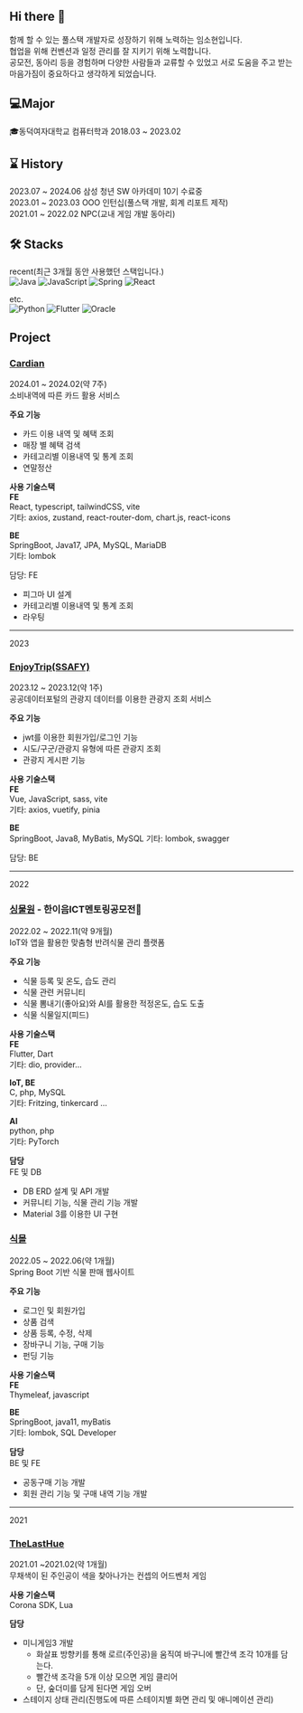 ## Hi there 👋
함께 할 수 있는 풀스택 개발자로 성장하기 위해 노력하는 임소현입니다.  
협업을 위해 컨벤션과 일정 관리를 잘 지키기 위해 노력합니다.  
공모전, 동아리 등을 경험하며 다양한 사람들과 교류할 수 있었고 서로 도움을 주고 받는 마음가짐이 중요하다고 생각하게 되었습니다.  


## 💻Major
🎓동덕여자대학교 컴퓨터학과 2018.03 ~ 2023.02  

## ⌛ History  
2023.07 ~ 2024.06 삼성 청년 SW 아카데미 10기 수료중  
2023.01 ~ 2023.03 OOO 인턴십(풀스택 개발, 회계 리포트 제작)  
2021.01 ~ 2022.02 NPC(교내 게임 개발 동아리)  

## 🛠 Stacks
recent(최근 3개월 동안 사용했던 스택입니다.)  
![Java](https://img.shields.io/badge/java-%23ED8B00.svg?style=for-the-badge&logo=java&logoColor=white)
![JavaScript](https://img.shields.io/badge/javascript-%23323330.svg?style=for-the-badge&logo=javascript&logoColor=%23F7DF1E)
![Spring](https://img.shields.io/badge/spring-%236DB33F.svg?style=for-the-badge&logo=spring&logoColor=white)
![React](https://img.shields.io/badge/react-%2320232a.svg?style=for-the-badge&logo=react&logoColor=%2361DAFB)


etc.  
![Python](https://img.shields.io/badge/python-3670A0?style=for-the-badge&logo=python&logoColor=ffdd54)
![Flutter](https://img.shields.io/badge/Flutter-%2302569B.svg?style=for-the-badge&logo=Flutter&logoColor=white)
![Oracle](https://img.shields.io/badge/Oracle-F80000?style=for-the-badge&logo=oracle&logoColor=white)


## Project
### <b>[Cardian](https://github.com/vovo-2/cardian) </b>  
2024.01 ~ 2024.02(약 7주)  
소비내역에 따른 카드 활용 서비스

<b>주요 기능</b>
- 카드 이용 내역 및 혜택 조회
- 매장 별 혜택 검색
- 카테고리별 이용내역 및 통계 조회
- 연말정산

<b>사용 기술스택</b>  
<b>FE</b>  
React, typescript, tailwindCSS, vite  
기타: axios, zustand, react-router-dom, chart.js, react-icons  

<b>BE</b>  
SpringBoot, Java17, JPA, MySQL, MariaDB  
기타: lombok  

담당: FE  
- 피그마 UI 설계
- 카테고리별 이용내역 및 통계 조회
- 라우팅

---

2023  
### [EnjoyTrip(SSAFY)](https://github.com/vovo-2/EnjoyTrip)  
2023.12 ~ 2023.12(약 1주)  
공공데이터포털의 관광지 데이터를 이용한 관광지 조회 서비스

<b>주요 기능</b>
- jwt를 이용한 회원가입/로그인 기능
- 시도/구군/관광지 유형에 따른 관광지 조회
- 관광지 게시판 기능

<b>사용 기술스택</b>  
<b>FE</b>  
Vue, JavaScript, sass, vite  
기타: axios, vuetify, pinia

<b>BE</b>  
SpringBoot, Java8, MyBatis, MySQL
기타: lombok, swagger  

담당: BE  

---

2022  
### <b>[싱물원](https://github.com/seo-Ireu/singmul-won) - 한이음ICT멘토링공모전👑</b>  
2022.02 ~ 2022.11(약 9개월)  
IoT와 앱을 활용한 맞춤형 반려식물 관리 플랫폼  

<b>주요 기능</b>  
- 식물 등록 및 온도, 습도 관리  
- 식물 관련 커뮤니티  
- 식물 뽐내기(좋아요)와 AI를 활용한 적정온도, 습도 도출
- 식물 식물일지(피드)

<b>사용 기술스택</b>  
<b>FE</b>  
Flutter, Dart  
기타: dio, provider...  

<b>IoT, BE</b>  
C, php, MySQL  
기타: Fritzing, tinkercard ...  

<b>AI</b>  
python, php  
기타: PyTorch  

<b>담당</b>  
FE 및 DB
- DB ERD 설계 및 API 개발 
- 커뮤니티 기능, 식물 관리 기능 개발  
- Material 3를 이용한 UI 구현  
  

### <b>[식몰](https://github.com/mohyerolo/plantmall_boot)  </b>  
2022.05 ~ 2022.06(약 1개월)  
Spring Boot 기반 식물 판매 웹사이트  

<b>주요 기능</b>  
- 로그인 및 회원가입
- 상품 검색
- 상품 등록, 수정, 삭제
- 장바구니 기능, 구매 기능
- 펀딩 기능

<b>사용 기술스택</b>  
<b>FE</b>  
Thymeleaf, javascript  

<b>BE</b>  
SpringBoot, java11, myBatis  
기타: lombok, SQL Developer  


<b>담당</b>  
BE 및 FE
- 공동구매 기능 개발  
- 회원 관리 기능 및 구매 내역 기능 개발

---

2021  
### <b>[TheLastHue](https://github.com/seo-Ireu/theLastHue)</b>  
2021.01 ~2021.02(약 1개월)  
무채색이 된 주인공이 색을 찾아나가는 컨셉의 어드벤처 게임  

<b>사용 기술스택</b>  
Corona SDK, Lua

<b>담당</b>   
- 미니게임3 개발
    - 화살표 방향키를 통해 로르(주인공)을 움직여 바구니에 빨간색 조각 10개를 담는다.
    - 빨간색 조각을 5개 이상 모으면 게임 클리어
    - 단, 숲더미를 담게 된다면 게임 오버
- 스테이지 상태 관리(진행도에 따른 스테이지별 화면 관리 및 애니메이션 관리)
